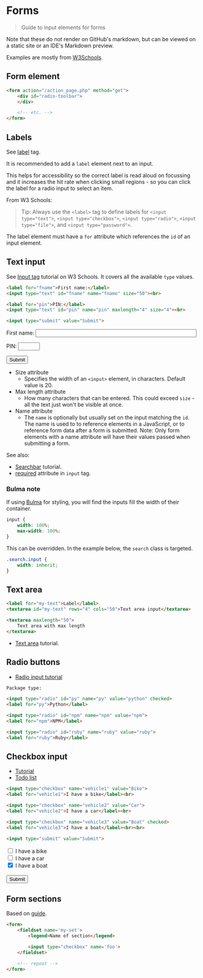 # Forms
> Guide to input elements for forms

Note that these do not render on GitHub's markdown, but can be viewed on a static site or an IDE's Markdown preview.

Examples are mostly from [W3Schools](https://www.w3schools.com).


## Form element

```html
<form action="/action_page.php" method="get">
    <div id="radio-toolbar">
    </div>

    <!-- etc. -->
</form>
```


## Labels

See [label](https://www.w3schools.com/tags/tag_label.asp) tag.

It is recommended to add a `label` element next to an input.

This helps for accessibility so the correct label is read aloud on focussing and it increases the hit rate when clicking small regions - so you can click the label for a radio input to select an item.

From W3 Schools:

> Tip: Always use the `<label>` tag to define labels for `<input type="text">`, `<input type="checkbox">`, `<input type="radio">`, `<input type="file">`, and `<input type="password">`.

The label element must have a `for` attribute which references the `id` of an input element.


## Text input

See [Input tag](https://www.w3schools.com/tags/tag_input.asp) tutorial on W3 Schools. It covers all the available `type` values.

```html
<label for="fname">First name:</label>
<input type="text" id="fname" name="fname" size="50"><br>

<label for="pin">PIN:</label>
<input type="text" id="pin" name="pin" maxlength="4" size="4"><br>

<input type="submit" value="Submit">
```

<label for="fname">First name:</label>
<input type="text" id="fname" name="fname" size="50"><br>

<label for="pin">PIN:</label>
<input type="text" id="pin" name="pin" maxlength="4" size="4"><br>

<input type="submit" value="Submit">


- Size attribute 
    - Specifies the width of an `<input>` element, in characters. Default value is 20.
- Max length attribute 
    - How many characters that can be entered. This could exceed `size` - all the text just won't be visible at once.
- Name attribute 
    - The `name` is optionally but usually set on the input matching the `id`. The name is used to to reference elements in a JavaScript, or to reference form data after a form is submitted. Note: Only form elements with a name attribute will have their values passed when submitting a form.

See also:

- [Searchbar](https://www.w3schools.com/howto/howto_css_searchbar.asp) tutorial.
- [required](https://www.w3schools.com/tags/att_input_required.asp) attribute in `input` tag.

### Bulma note

If using [Bulma](https://bulma.io) for styling, you will find the inputs fill the width of their container.

```css
input {
    width: 100%;
    max-width: 100%;
}
```

This can be overridden. In the example below, the `search` class is targeted.

```css
.search.input {
    width: inherit;
}
```

## Text area

```html
<label for="my-text">Label</label>
<textarea id="my-text" rows="4" cols="50">Text area input</textarea>

<textarea maxlength="50">
    Text area with max length
</textarea>
```

- [Text area](https://www.w3schools.com/tags/tag_textarea.asp) tutorial.


## Radio buttons

- [Radio input tutorial](https://www.w3schools.com/tags/att_input_type_radio.asp)

```html
Package type:

<input type="radio" id="py" name="py" value="python" checked>
<label for="py">Python</label>

<input type="radio" id="npm" name="npm" value="npm">
<label for="npm">NPM</label>

<input type="radio" id="ruby" name="ruby" value="ruby">
<label for="ruby">Ruby</label>
```


## Checkbox input

- [Tutorial](https://www.w3schools.com/tags/att_input_type_checkbox.asp)
- [Todo list](https://www.w3schools.com/howto/howto_js_todolist.asp)

```html
<input type="checkbox" name="vehicle1" value="Bike">
<label for="vehicle1">I have a bike</label><br>

<input type="checkbox" name="vehicle2" value="Car">
<label for="vehicle2">I have a car</label><br>

<input type="checkbox" name="vehicle3" value="Boat" checked>
<label for="vehicle3">I have a boat</label><br><br>

<input type="submit" value="Submit">
```

<input type="checkbox" name="vehicle1" value="Bike">
<label for="vehicle1">I have a bike</label><br>

<input type="checkbox" name="vehicle2" value="Car">
<label for="vehicle2">I have a car</label><br>

<input type="checkbox" name="vehicle3" value="Boat" checked>
<label for="vehicle3">I have a boat</label><br><br>

<input type="submit" value="Submit">


## Form sections

Based on [guide](https://html.com/forms/).

```html
<form>
    <fieldset name='my-set'>
        <legend>Name of section</legend>

        <input type="checkbox" name='foo'>
    </fieldset>

    <!-- repeat -->
</form>
```
